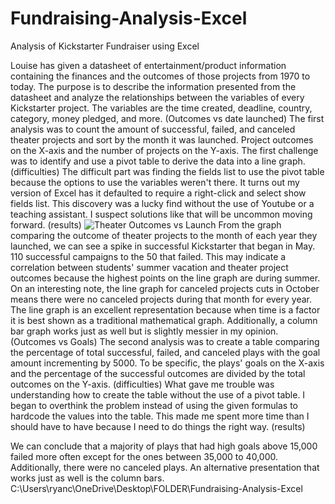 # Fundraising-Analysis-Excel
Analysis of Kickstarter Fundraiser using Excel

Louise has given a datasheet of entertainment/product information containing the finances and the outcomes of those projects from 1970 to today. The purpose is to describe the information presented from the datasheet and analyze the relationships between the variables of every Kickstarter project. The variables are the time created, deadline, country, category, money pledged, and more.
(Outcomes vs date launched)
The first analysis was to count the amount of successful, failed, and canceled theater projects and sort by the month it was launched. Project outcomes on the X-axis and the number of projects on the Y-axis. The first challenge was to identify and use a pivot table to derive the data into a line graph.
(difficulties)
The difficult part was finding the fields list to use the pivot table because the options to use the variables weren't there. It turns out my version of Excel has it defaulted to require a right-click and select show fields list. This discovery was a lucky find without the use of Youtube or a teaching assistant. I suspect solutions like that will be uncommon moving forward.
(results)
![Theater Outcomes vs Launch](C:\Users\ryanc\OneDrive\Desktop\FOLDER\Fundraising-Analysis-Excel/Theater_Outcomes_vs_Launch "Results 1")
From the graph comparing the outcome of theater projects to the month of each year they launched, we can see a spike in successful Kickstarter that began in May. 110 successful campaigns to the 50 that failed. This may indicate a correlation between students' summer vacation and theater project outcomes because the highest points on the line graph are during summer. On an interesting note, the line graph for canceled projects cuts in October means there were no canceled projects during that month for every year. The line graph is an excellent representation because when time is a factor it is best shown as a traditional mathematical graph. Additionally, a column bar graph works just as well but is slightly messier in my opinion.
(Outcomes vs Goals)
The second analysis was to create a table comparing the percentage of total successful, failed, and canceled plays with the goal amount incrementing by 5000. To be specific, the plays' goals on the X-axis and the percentage of the successful outcomes are divided by the total outcomes on the Y-axis.
(difficulties)
What gave me trouble was understanding how to create the table without the use of a pivot table. I began to overthink the problem instead of using the given formulas to hardcode the values into the table. This made me spent more time than I should have to have because I need to do things the right way.
(results)

We can conclude that a majority of plays that had high goals above 15,000 failed more often except for the ones between 35,000 to 40,000. Additionally, there were no canceled plays. An alternative presentation that works just as well is the column bars.
C:\Users\ryanc\OneDrive\Desktop\FOLDER\Fundraising-Analysis-Excel
